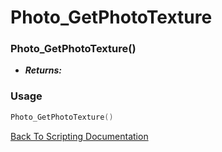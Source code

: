 # Photo_GetPhotoTexture

### Photo_GetPhotoTexture()
- ***Returns:*** 

### Usage

```Lua
Photo_GetPhotoTexture()
```


[Back To Scripting Documentation](../README.md)
